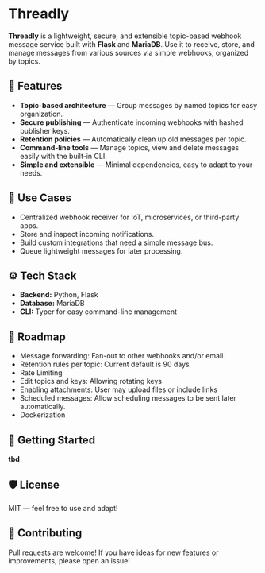 # Threadly

**Threadly** is a lightweight, secure, and extensible topic-based webhook message service built with **Flask** and **MariaDB**. Use it to receive, store, and manage messages from various sources via simple webhooks, organized by topics.



## 🚀 Features

- **Topic-based architecture** — Group messages by named topics for easy organization.
- **Secure publishing** — Authenticate incoming webhooks with hashed publisher keys.
- **Retention policies** — Automatically clean up old messages per topic.
- **Command-line tools** — Manage topics, view and delete messages easily with the built-in CLI.
- **Simple and extensible** — Minimal dependencies, easy to adapt to your needs.



## 📌 Use Cases

- Centralized webhook receiver for IoT, microservices, or third-party apps.
- Store and inspect incoming notifications.
- Build custom integrations that need a simple message bus.
- Queue lightweight messages for later processing.



## ⚙️ Tech Stack

- **Backend:** Python, Flask
- **Database:** MariaDB
- **CLI:** Typer for easy command-line management

## 🚦 Roadmap
- Message forwarding: Fan-out to other webhooks and/or email
- Retention rules per topic: Current default is 90 days
- Rate Limiting
- Edit topics and keys: Allowing rotating keys
- Enabling attachments: User may upload files or include links
- Scheduled messages: Allow scheduling messages to be sent later automatically.
- Dockerization



## 📖 Getting Started
**tbd**

## 🛡️ License
MIT — feel free to use and adapt!

## 🙌 Contributing
Pull requests are welcome! If you have ideas for new features or improvements, please open an issue!